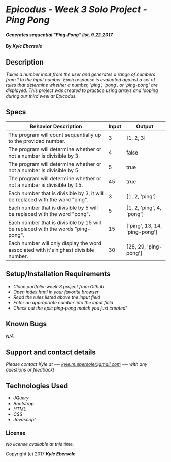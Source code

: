 # _Epicodus - Week 3 Solo Project - Ping Pong_

#### _Generates sequential "Ping-Pong" list, 9.22.2017_

#### By _**Kyle Ebersole**_

## Description

_Takes a number input from the user and generates a range of numbers from 1 to the input number. Each response is evaluated against a set of rules that determine whether a number, 'ping', 'pong', or 'ping-pong' are displayed. This project was created to practice using arrays and looping during our third weel at Epicodus._

## Specs

| Behavior Description                                                                    | Input | Output                        |
|-----------------------------------------------------------------------------------------|-------|-------------------------------|
| The program will count sequentially up to the provided number.                          | 3     | [1, 2, 3]                     |
| The program will determine whether or not a number is divisible by 3.                   | 4     | false                         |
| The program will determine whether or not a number is divisible by 5.                   | 5     | true                          |
| The program will determine whether or not a number is divisible by 15.                  | 45    | true                          |
| Each number that is divisible by 3, it will be replaced with the word "ping".           | 3     | [1, 2, 'ping']                |
| Each number that is divisible by 5 will be replaced with the word "pong".               | 5     | [1, 2, 'ping', 4, 'pong']     |
| Each number that is divisible by 15 will be replaced with the words "ping-pong".        | 15    | ['ping', 13, 14, 'ping-pong'] |
| Each number will only display the word associated with it's highest divisible number.   | 30    | [28, 29, 'ping-pong']         |

## Setup/Installation Requirements

* _Clone portfolio-week-3 project from Github_
* _Open index.html in your favorite browser_
* _Read the rules listed above the input field_
* _Enter an appropriate number into the input field_
* _Check out the epic ping-pong match you just created!_

## Known Bugs

_N/A_

## Support and contact details

_Please contact Kyle at --- kyle.m.ebersole@gmail.com --- with any questions or feedback!_

## Technologies Used

* _JQuery_
* _Bootstrap_
* _HTML_
* _CSS_
* _Javascript_

### License

*No license available at this time.*

Copyright (c) 2017 **_Kyle Ebersole_**
